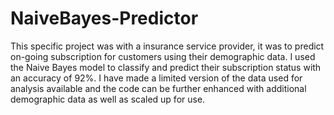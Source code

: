 # NaiveBayes-Predictor
This specific project was with a insurance service provider, it was to predict on-going subscription for customers using their demographic data. I used the Naive Bayes model to classify and predict their subscription status with an accuracy of 92%. I have made a limited version of the data used for analysis available and the code can be further enhanced with additional demographic data as well as scaled up for use.
